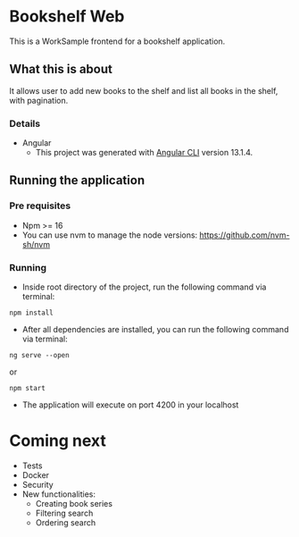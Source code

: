 # Bookshelf Web

This is a WorkSample frontend for a bookshelf application.

## What this is about
It allows user to add new books to the shelf and list all books in the shelf, with pagination.

### Details
* Angular
    * This project was generated with [Angular CLI](https://github.com/angular/angular-cli) version 13.1.4.

## Running the application

### Pre requisites
* Npm >= 16
* You can use nvm to manage the node versions: https://github.com/nvm-sh/nvm

### Running
* Inside root directory of the project, run the following command via terminal:
```shell
npm install
```
* After all dependencies are installed, you can run the following command via terminal:
```shell
ng serve --open
```
or
```shell
npm start
```
* The application will execute on port 4200 in your localhost

# Coming next
* Tests
* Docker
* Security
* New functionalities:
  * Creating book series
  * Filtering search
  * Ordering search